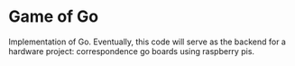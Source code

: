 # Game of Go
Implementation of Go. Eventually, this code will serve as the backend for a hardware project: correspondence go boards using raspberry pis.